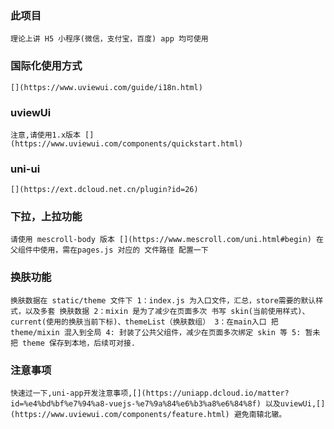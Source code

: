 ### 此项目
`
理论上讲
H5 小程序(微信，支付宝，百度) app 均可使用 
`

### 国际化使用方式
`
[](https://www.uviewui.com/guide/i18n.html)
`

### uviewUi
`
注意,请使用1.x版本
[](https://www.uviewui.com/components/quickstart.html)
`

### uni-ui
`
[](https://ext.dcloud.net.cn/plugin?id=26)
`

### 下拉，上拉功能
`
请使用 mescroll-body 版本
[](https://www.mescroll.com/uni.html#begin)
在父组件中使用，需在pages.js 对应的 文件路径 配置一下
`

### 换肤功能
`
换肤数据在 static/theme 文件下
	1：index.js 为入口文件，汇总，store需要的默认样式，以及多套 换肤数据
	2：mixin 是为了减少在页面多次 书写 skin(当前使用样式)、 current(使用的换肤当前下标)、themeList（换肤数组）
	3：在main入口 把theme/mixin 混入到全局
	4: 封装了公共父组件，减少在页面多次绑定 skin 等
	5: 暂未把 theme 保存到本地，后续可对接.
`

### 注意事项
`
快速过一下,uni-app开发注意事项,[](https://uniapp.dcloud.io/matter?id=%e4%bd%bf%e7%94%a8-vuejs-%e7%9a%84%e6%b3%a8%e6%84%8f)
以及uviewUi,[](https://www.uviewui.com/components/feature.html)
避免南辕北辙。
`
